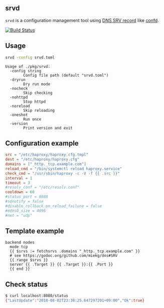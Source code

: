 srvd
----

`srvd` is a configuration management tool using [DNS SRV record](https://en.wikipedia.org/wiki/SRV_record) like [confd](https://github.com/kelseyhightower/confd).

[![Build Status](https://travis-ci.org/winebarrel/srvd.svg?branch=master)](https://travis-ci.org/winebarrel/srvd)

## Usage

```sh
srvd -config srvd.toml
```

```
Usage of ./pkg/srvd:
  -config string
    	Config file path (default "srvd.toml")
  -dryrun
    	Dry run mode
  -nocheck
    	Skip checking
  -nohttpd
    	Stop httpd
  -noreload
    	Skip reloading
  -oneshot
    	Run once
  -version
    	Print version and exit
```

## Configuration example

```toml
src = "/etc/haproxy/haproxy.cfg.tmpl"
dest = "/etc/haproxy/haproxy.cfg"
domains = ["_http._tcp.example.com"]
reload_cmd = "/bin/systemctl reload haproxy.service"
check_cmd = "/usr/sbin/haproxy -c -V -f {{ .src }}"
interval = 1
timeout = 3
#resolv_conf = "/etc/resolv.conf"
cooldown = 60
#status_port = 8080
#sdnotify = false
#disable_rollback_on_reload_failure = false
#edns0_size = 4096
#net = "udp"
```

## Template example

```
backend nodes
  mode tcp
  {{ $srvs := fetchsrvs .domains "_http._tcp.example.com" }}
  # see https://godoc.org/github.com/miekg/dns#SRV
  {{ range $srvs }}
  server {{ .Target }} {{ .Target }}:{{ .Port }}
  {{ end }}
```

## Check status

```sh
$ curl localhost:8080/status
{"LastUpdate":"2018-08-02T23:38:25.647297201+09:00","Ok":true}
```
